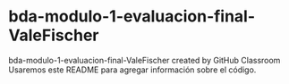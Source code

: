 # bda-modulo-1-evaluacion-final-ValeFischer
bda-modulo-1-evaluacion-final-ValeFischer created by GitHub Classroom
Usaremos este README para agregar información sobre el código.
